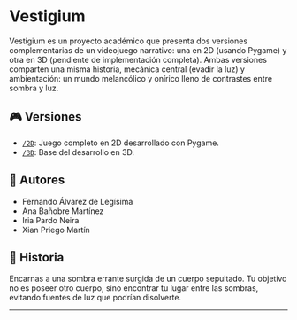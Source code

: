 # Vestigium

Vestigium es un proyecto académico que presenta dos versiones complementarias de un videojuego narrativo: una en 2D (usando Pygame) y otra en 3D (pendiente de implementación completa). Ambas versiones comparten una misma historia, mecánica central (evadir la luz) y ambientación: un mundo melancólico y onírico lleno de contrastes entre sombra y luz.

## 🎮 Versiones

- [`/2D`](https://github.com/FerLS/Vestigium/tree/2D): Juego completo en 2D desarrollado con Pygame.
- [`/3D`](https://github.com/FerLS/Vestigium/tree/2D): Base del desarrollo en 3D.

## 👥 Autores

- Fernando Álvarez de Legísima
- Ana Bañobre Martínez
- Iria Pardo Neira
- Xian Priego Martín

## 📖 Historia

Encarnas a una sombra errante surgida de un cuerpo sepultado. Tu objetivo no es poseer otro cuerpo, sino encontrar tu lugar entre las sombras, evitando fuentes de luz que podrían disolverte.


---
